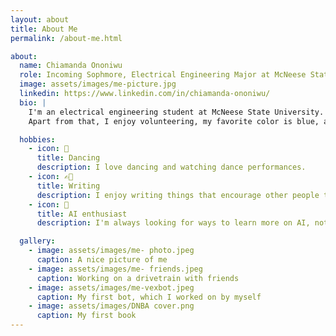 ```yaml
---
layout: about
title: About Me
permalink: /about-me.html

about:
  name: Chiamanda Ononiwu
  role: Incoming Sophmore, Electrical Engineering Major at McNeese State University
  image: assets/images/me-picture.jpg
  linkedin: https://www.linkedin.com/in/chiamanda-ononiwu/
  bio: |
    I'm an electrical engineering student at McNeese State University. Passionate about robotics, I aspire to work at Boston Dynamics one day. I enjoy coding. I’m also exploring data analytics and constantly looking for ways to grow as a future robotics engineer.
    Apart from that, I enjoy volunteering, my favorite color is blue, and my favorite food is Ukwa.

  hobbies:
    - icon: 💃
      title: Dancing
      description: I love dancing and watching dance performances.
    - icon: ✍🏽
      title: Writing
      description: I enjoy writing things that encourage other people to continue going in life.
    - icon: 🤖
      title: AI enthusiast
      description: I'm always looking for ways to learn more on AI, not only learning the backend, but understanding and learnign how to build AI agents.

  gallery:
    - image: assets/images/me- photo.jpeg
      caption: A nice picture of me
    - image: assets/images/me- friends.jpeg
      caption: Working on a drivetrain with friends
    - image: assets/images/me-vexbot.jpeg
      caption: My first bot, which I worked on by myself
    - image: assets/images/DNBA cover.png
      caption: My first book
---
```

